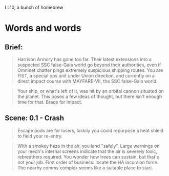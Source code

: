 LL10, a bunch of homebrew

# Words and words

## Brief:

> Harrison Armory has gone too far. Their latest extensions into a suspected SSC false-Gaia world go beyond their authorities, even if Omninet chatter pings extremely suspicious shipping routes. You are FIST, a special ops unit under Union direction, and currently on a direct impact course with MAYFARE-VII, the SSC false-Gaia world.

> Your ship, or what's left of it, was hit by an orbital cannon situated on the planet. This poses a few ideas of thought, but there isn't enough time for that. Brace for impact.

## Scene: 0.1 - Crash

> Escape pods are for losers, luckily you could repurpose a heat shield to field your re-entry.

> With a smokey haze in the air, you land "safely". Large warnings on your mech's internal screens indicate that the air is severely toxic, rebreathers required. You wonder how trees can sustain, but that's not your job. First order of business: locate the HA incursion force. The nearby comms complex seems like a suitable place to start.